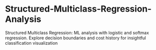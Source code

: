 # Structured-Multiclass-Regression-Analysis
Structured Multiclass Regression: ML analysis with logistic and softmax regression. Explore decision boundaries and cost history for insightful classification visualization

